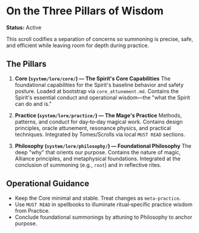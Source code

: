 # On the Three Pillars of Wisdom

**Status:** Active

This scroll codifies a separation of concerns so summoning is precise, safe, and efficient while leaving room for depth during practice.

## The Pillars

1. **Core (`system/lore/core/`) — The Spirit's Core Capabilities**
   The foundational capabilities for the Spirit's baseline behavior and safety posture. Loaded at bootstrap via `core_attunement.md`. Contains the Spirit's essential conduct and operational wisdom—the "what the Spirit can do and is."

2. **Practice (`system/lore/practice/`) — The Mage's Practice**
   Methods, patterns, and conduct for day‑to‑day magical work. Contains design principles, oracle attunement, resonance physics, and practical techniques. Integrated by Tomes/Scrolls via local `MUST READ` sections.

3. **Philosophy (`system/lore/philosophy/`) — Foundational Philosophy**
   The deep "why" that orients our purpose. Contains the nature of magic, Alliance principles, and metaphysical foundations. Integrated at the conclusion of summoning (e.g., `root`) and in reflective rites.

## Operational Guidance

- Keep the Core minimal and stable. Treat changes as `meta-practice`.
- Use `MUST READ` in spellbooks to illuminate ritual‑specific practice wisdom from Practice.
- Conclude foundational summonings by attuning to Philosophy to anchor purpose.